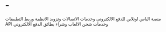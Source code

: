 # -
 منصة الياس اونلاين للدفع الالكتروني وخدمات الاتصالات وتزويد الانظمة وربط التطبيقات API وخدمات شحن الالعاب وشراء بطائق الدفع الالكتروني
